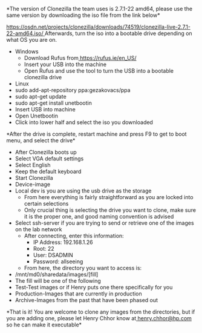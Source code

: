 ﻿\*The version of Clonezilla the team uses is 2.7.1-22 amd64, please use the same version by downloading the iso file from the link below\* 

[https://osdn.net/projects/clonezilla/downloads/74519/clonezilla-live-2.7.1-22-amd64.iso/ ](https://osdn.net/projects/clonezilla/downloads/74519/clonezilla-live-2.7.1-22-amd64.iso/) Afterwards, turn the iso into a bootable drive depending on what OS you are on. 

- Windows 
  - Download Rufus from[ https://rufus.ie/en_US/ ](https://rufus.ie/en_US/) 
  - Insert your USB into the machine 
  - Open Rufus and use the tool to turn the USB into a bootable clonezilla drive 
- Linux 
- sudo add-apt-repository ppa:gezakovacs/ppa  
- sudo apt-get update  
- sudo apt-get install unetbootin 
- Insert USB into machine 
- Open Unetbootin 
- Click into lower half and select the iso you downloaded 

\*After the drive is complete, restart machine and press F9 to get to boot menu, and select the drive\* 

- After Clonezilla boots up 
- Select VGA default settings 
- Select English 
- Keep the default keyboard 
- Start Clonezilla 
- Device-image 
- Local dev is you are using the usb drive as the storage 
  - From here everything is fairly straightforward as you are locked into certain selections 
  - Only crucial thing is selecting the drive you want to clone, make sure it is the proper one, and good naming convention is advised 
- Select ssh-server if you are trying to send or retrieve one of the images on the lab network 
  - After connecting, enter this information: 
    - IP Address: 192.168.1.26 
    - Root: 22 
    - User: DSADMIN 
    - Password: allseeing 
  - From here, the directory you want to access is: 
- /mnt/md0/sharedata/images/[fill] 
- The fill will be one of the following 
- Test-Test images or if Henry puts one there specifically for you 
- Production-Images that are currently in production 
- Archive-Images from the past that have been phased out 

\*That is it! You are welcome to clone any images from the directories, but if you are adding one, please let Henry Chhor know at[ henry.chhor@hp.com ](mailto:henry.chhor@hp.com)so he can make it executable\* 
